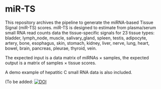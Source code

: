 # miR-TS
This repository archives the pipeline to generate the miRNA-based Tissue Signal (miR-TS) scores.
miR-TS is designed to estimate from plasma/serum small RNA read counts data the tissue-specific signals for 23 tissue types: 
  bladder, lymph_node, muscle, salivary_gland, spleen, testis, adipocyte, artery, bone, esophagus,
  skin, stomach, kidney, liver, nerve, lung, heart, bowel, brain, pancreas, pleurae, thyroid, vein.

The expected input is a data matrix of miRNAs × samples, the expected output is a matrix of samples × tissue scores.

A demo example of hepatitic C small RNA data is also included.


(To be added:
[![DOI](https://zenodo.org/badge/DOI/10.5281/zenodo.XXXXXXX.svg)](https://doi.org/10.5281/zenodo.XXXXXXX)
